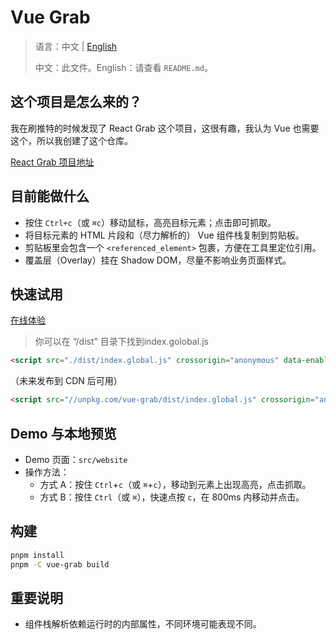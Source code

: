 # Vue Grab

> 语言：中文 | [English](README.md)
>
> 中文：此文件。English：请查看 `README.md`。

## 这个项目是怎么来的？

我在刷推特的时候发现了 React Grab 这个项目，这很有趣，我认为 Vue 也需要这个，所以我创建了这个仓库。

[React Grab 项目地址](https://github.com/aidenybai/react-grab)

## 目前能做什么

- 按住 `Ctrl+c`（或 `⌘c`）移动鼠标，高亮目标元素；点击即可抓取。
- 将目标元素的 HTML 片段和（尽力解析的） Vue 组件栈复制到剪贴板。
- 剪贴板里会包含一个 `<referenced_element>` 包裹，方便在工具里定位引用。
- 覆盖层（Overlay）挂在 Shadow DOM，尽量不影响业务页面样式。

## 快速试用

[在线体验](https://vue-grab.vercel.app/)

> 你可以在 “/dist” 目录下找到index.golobal.js

```html
<script src="./dist/index.global.js" crossorigin="anonymous" data-enabled="true"></script>
```

（未来发布到 CDN 后可用）

```html
<script src="//unpkg.com/vue-grab/dist/index.global.js" crossorigin="anonymous" data-enabled="true"></script>
```

## Demo 与本地预览

- Demo 页面：`src/website`
- 操作方法：
  - 方式 A：按住 `Ctrl`+`c`（或 `⌘`+`c`），移动到元素上出现高亮，点击抓取。
  - 方式 B：按住 `Ctrl`（或 `⌘`），快速点按 `c`，在 800ms 内移动并点击。

## 构建

```bash
pnpm install
pnpm -C vue-grab build
```

## 重要说明

- 组件栈解析依赖运行时的内部属性，不同环境可能表现不同。
